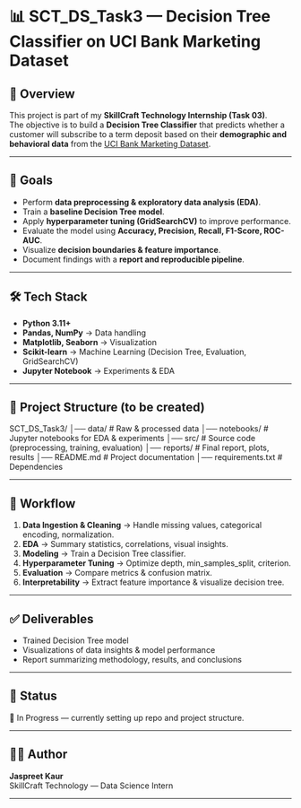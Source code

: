 # 📊 SCT_DS_Task3 — Decision Tree Classifier on UCI Bank Marketing Dataset  

## 📌 Overview  
This project is part of my **SkillCraft Technology Internship (Task 03)**.  
The objective is to build a **Decision Tree Classifier** that predicts whether a customer will subscribe to a term deposit based on their **demographic and behavioral data** from the [UCI Bank Marketing Dataset](https://archive.ics.uci.edu/ml/datasets/bank+marketing).  

---

## 🎯 Goals  
- Perform **data preprocessing & exploratory data analysis (EDA)**.  
- Train a **baseline Decision Tree model**.  
- Apply **hyperparameter tuning (GridSearchCV)** to improve performance.  
- Evaluate the model using **Accuracy, Precision, Recall, F1-Score, ROC-AUC**.  
- Visualize **decision boundaries & feature importance**.  
- Document findings with a **report and reproducible pipeline**.  

---

## 🛠 Tech Stack  
- **Python 3.11+**  
- **Pandas, NumPy** → Data handling  
- **Matplotlib, Seaborn** → Visualization  
- **Scikit-learn** → Machine Learning (Decision Tree, Evaluation, GridSearchCV)  
- **Jupyter Notebook** → Experiments & EDA  

---

## 📂 Project Structure (to be created)  
SCT_DS_Task3/
│── data/ # Raw & processed data
│── notebooks/ # Jupyter notebooks for EDA & experiments
│── src/ # Source code (preprocessing, training, evaluation)
│── reports/ # Final report, plots, results
│── README.md # Project documentation
│── requirements.txt # Dependencies


---

## 🚀 Workflow  
1. **Data Ingestion & Cleaning** → Handle missing values, categorical encoding, normalization.  
2. **EDA** → Summary statistics, correlations, visual insights.  
3. **Modeling** → Train a Decision Tree classifier.  
4. **Hyperparameter Tuning** → Optimize depth, min_samples_split, criterion.  
5. **Evaluation** → Compare metrics & confusion matrix.  
6. **Interpretability** → Extract feature importance & visualize decision tree.  

---

## ✅ Deliverables  
- Trained Decision Tree model  
- Visualizations of data insights & model performance  
- Report summarizing methodology, results, and conclusions  

---

## 📌 Status  
🔄 In Progress — currently setting up repo and project structure.  

---

## 👩‍💻 Author  
**Jaspreet Kaur**  
SkillCraft Technology — Data Science Intern  

---
